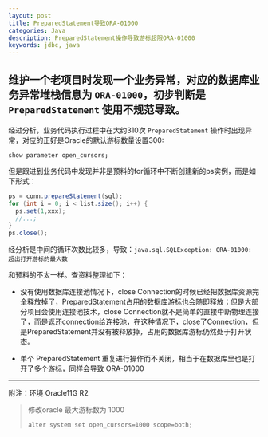 ```yaml
---
layout: post
title: PreparedStatement导致ORA-01000
categories: Java
description: PreparedStatement操作导致游标超限ORA-01000
keywords: jdbc, java
---
```


维护一个老项目时发现一个业务异常，对应的数据库业务异常堆栈信息为 `ORA-01000`，初步判断是 `PreparedStatement` 使用不规范导致。
---

经过分析，业务代码执行过程中在大约310次 `PreparedStatement` 操作时出现异常，对应的正好是Oracle的默认游标数量设置300:

`show parameter open_cursors;`

但是跟进到业务代码中发现并非是预料的for循环中不断创建新的ps实例，而是如下形式：

```java
ps = conn.prepareStatement(sql);
for (int i = 0; i < list.size(); i++) {
  ps.set(1,xxx);
  //...;
}
ps.close();
```

经分析是中间的循环次数比较多，导致：`java.sql.SQLException: ORA-01000: 超出打开游标的最大数`

和预料的不太一样。查资料整理如下：

- 没有使用数据库连接池情况下，close Connection的时候已经把数据库资源完全释放掉了，PreparedStatement占用的数据库游标也会随即释放；但是大部分项目会使用连接池技术，close Connection就不是简单的直接中断物理连接了，而是返还connection给连接池，在这种情况下，close了Connection，但是PreparedStatement并没有被释放掉，占用的数据库游标仍然处于打开状态。

- 单个 PreparedStatement 重复进行操作而不关闭，相当于在数据库里也是打开了多个游标，同样会导致 ORA-01000

---

附注：环境 Oracle11G R2

> 修改oracle 最大游标数为 1000
>
> `alter system set open_cursors=1000 scope=both;`
